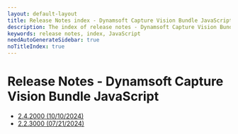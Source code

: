 ```yaml
---
layout: default-layout
title: Release Notes index - Dynamsoft Capture Vision Bundle JavaScript Edition
description: The index of release notes - Dynamsoft Capture Vision BundleJavaScript Edition.
keywords: release notes, index, JavaScript
needAutoGenerateSidebar: true
noTitleIndex: true
---
```


# Release Notes - Dynamsoft Capture Vision Bundle JavaScript

- [2.4.2000 (10/10/2024)](dcvb.md#242000-10102024)
- [2.2.3000 (07/21/2024)](dcvb.md#223000-07212024)